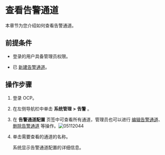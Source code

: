 查看告警通道 
===========================

本章节为您介绍如何查看告警通道。

前提条件 
-------------------------

* 登录的用户具备管理员权限。

  

* 已 [新建告警通道](8.create-alarm-channel.md)。

  




操作步骤 
-------------------------

1. 登录 OCP。

   

2. 在左侧导航栏中单击 **系统管理** **\>** **告警** 。

   

3. 在 **告警通道配置** 页签中可查看所有通道，管理员也可以进行 [编辑告警通道](10.edit-an-alert-channel.md)、[删除告警通道](11.delete-alarm-channel.md) 等操作。![05112044](../../../../ocp-dochttps://help-static-aliyun-doc.aliyuncs.com/assets/img/zh-CN/1767370261/p272689.png)

   

4. 单击需要查看的通道的名称。

   系统显示告警通道配置的详细信息。
   



